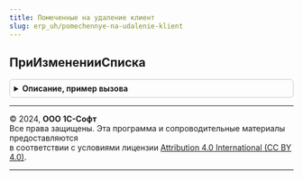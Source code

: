 ```yaml
---
title: Помеченные на удаление клиент
slug: erp_uh/pomechennye-na-udalenie-klient
---
```



## ПриИзмененииСписка
<details style="margin: 1em 0; padding: 0.5em; border: 1px solid #ccc; border-radius: 6px;">

<summary style="font-weight: bold; cursor: pointer;">Описание, пример вызова</summary>

```bsl

// Обработчик события "ПриИзменении" списка.
//
// Параметры:
//	Форма - ФормаКлиентскогоПриложения - Форма, в которой размещается список.
//	Элемент - ТаблицаФормы - Список.
//
Процедура ПриИзмененииСписка(Форма, Элемент) Экспорт
```

Пример вызова
```bsl
ПомеченныеНаУдалениеКлиент.ПриИзмененииСписка(Форма, Элемент) 
```
</details>

---

© 2024, **ООО 1С-Софт**  
Все права защищены. Эта программа и сопроводительные материалы предоставляются  
в соответствии с условиями лицензии [Attribution 4.0 International (CC BY 4.0)](https://creativecommons.org/licenses/by/4.0/legalcode).

---
